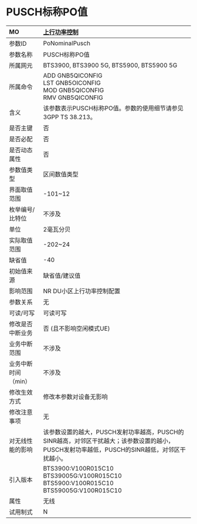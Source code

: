 # PUSCH标称PO值<table><thread><tr><th align = "left">MO</th><th align = "left"><a href = "index.html#PUSCH标称PO值-2">上行功率控制</a></td></tr></thread><tbody><tr><td>参数ID</td><td>PoNominalPusch</td></tr><tr><td>参数名称</td><td>PUSCH标称PO值</td></tr><tr><td>所属网元</td><td>BTS3900, BTS3900 5G, BTS5900, BTS5900 5G</td></tr><tr><td>所属命令</td><td>ADD GNB5QICONFIG<br>LST GNB5OICONFIG<br>MOD GNB5QICONFIG<br>RMV GNB5QICONFIG</td></tr><tr><td>含义</td><td>该参数表示PUSCH标称PO值。参数的使用细节请参见3GPP TS 38.213。</td></tr><tr><td>是否主键</td><td>否</td></tr><tr><td>是否必配</td><td>否</td></tr><tr><td>是否动态属性</td><td>否</td></tr><tr><td>参数值类型</td><td>区间数值类型</td></tr><tr><td>界面取值范围</td><td>-101~12</td></tr><tr><td>枚举编号/比特位</td><td>不涉及</td></tr><tr><td>单位</td><td>2毫瓦分贝</td></tr><tr><td>实际取值范围</td><td>-202~24</td></tr><tr><td>缺省值</td><td>-40</td></tr><tr><td>初始值来源</td><td>缺省值/建议值</td></tr><tr><td>影响范围</td><td>NR DU小区上行功率控制配置</td></tr><tr><td>参数关系</td><td>无</td></tr><tr><td>可读/可写</td><td>可读可写</td></tr><tr><td>修改是否中断业务</td><td>否 (且不影响空闲模式UE)</td></tr><tr><td>业务中断范围</td><td>不涉及</td></tr><tr><td>业务中断时间（min）</td><td>不涉及</td></tr><tr><td>修改生效方式</td><td>修改本参数对设备无影响</td></tr><tr><td>修改注意事项</td><td>无</td></tr><tr><td>对无线性能的影响</td><td>该参数设置的越大，PUSCH发射功率越高，PUSCH的SINR越高，对邻区干扰越大；该参数设置的越小，PUSCH发射功率越低，PUSCH的SINR越低，对邻区干扰越小。</td></tr><tr><td>引入版本</td><td>BTS3900:V100R015C10<br>BTS39005G:V100R015C10<br>BTS5900:V100R015C10<br>BTS59005G:V100R015C10</td></tr><tr><td>属性</td><td>无线</td></tr><tr><td>试用制式</td><td>N</td></tr></tbody></table>